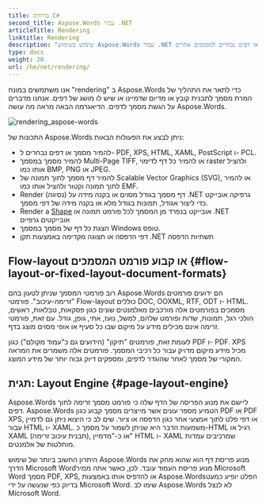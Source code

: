 ```yaml
---
title: בורחים C#
second_title: Aspose.Words עבור .NET
articleTitle: Rendering
linktitle: Rendering
description: "שימוש בשימוש Aspose.Words עבור .NET להפוך את התכונה כדי לעצב מסמך עיכוב זרימה לתוך דפים ולהפוך מסמך כזה או דפים נבחרים למסמכים אחרים (PDF, HTML, HTML, XPS, וכו ') או תמונות (TIFF, PNG, SVG וכו ') פורמטים לצפייה, המרות נוספות, או הדפסה באמצעות שימוש C#."
type: docs
weight: 20
url: /he/net/rendering/
---
```


אנו משתמשים במונח "rendering" ב Aspose.Words כדי לתאר את התהליך של המרת מסמך לתבנית קובץ או מדיום שדמיינו או שיש לו מושג של דפים. אנחנו מדברים על הגשת מסמך לדפים. הדיאגרמה הבאה מראה מה עושה Aspose.Words.

![rendering_aspose-words](/words/net/rendering/rendering-1.png)

התכונות של Aspose.Words ניתן לבצע את הפעולות הבאות:

- להמיר מסמך או דפים נבחרים ל- PDF, XPS, HTML, XAML, PostScript ו- PCL.
- להמיר מסמך במסמך Multi-Page TIFF, או להמיר כל דף לדימוי raster ולהציל אותו כמו BMP, PNG או JPEG.
- להמיר דף מסמך לתוך תמונה של Scalable Vector Graphics (SVG), או להמיר לתוך תמונה וקטור ולהציל אותו כמו EMF.
- Render (נסיגה) דף מסמך בגודל מסוים או בקנה מידה על .NET גרפיקה אובייקט כדי ליצור אגודל, תמונות בגודל מלא או בקנה מידה של דפי מסמך.
- Render a [Shape](https://reference.aspose.com/words/net/aspose.words.drawing/shape/) אובייקט בנפרד מן המסמך לכל פורמט תמונה או .NET אובייקטים גרפיים
- הצגת כל דף של מסמך במסמך Windows טופס.
- דפי הדפסה או תצוגה מקדימה באמצעות תקן .NET תשתיות הדפסה

## Flow-layout או קבוע פורמט המסמכים {#flow-layout-or-fixed-layout-document-formats}

רוב פורמטי המסמך שניתן לטעון בהם Aspose.Words הם ידועים פורמטים "זרימה-עיכוב". פורמטי Flow-layout כוללים DOC, OOXML, RTF, ODT ו- HTML. מסמכים בפורמטים אלה מורכבים מאלמנטים שונים כגון פסקאות, טבלאות, ראשים, הולכי רגל, תמונות, שדות ופורמט שלהם, למשל, נועז, אתי, גופן, גודל. עם זאת, פורמטי זרימה אינם מכילים מידע על מיקום שבו כל סעיף או אופי מסוים מוצג בדף.

לעומת זאת, פורמטים "תיקון" (הידועים גם כ"עמוד מקולם") כגון PDF ו- PDF. XPS מכיל מידע מיקום מדויק עבור כל רכיבי המסמך. פורמטים אלה משמרים את המראה המקורי של מסמך לאחר שהוגדר לדפים, ומספקים דיוק גבוה יותר של מידע המוצג.

## תגית: Layout Engine {#page-layout-engine}

Aspose.Words ליישם את מנוע הפריסה של הדף שלה כי פורמט מסמך זרימה לתוך דפים. Aspose.Words הטמיע מספר עונים אשר מייצרים מסמך קבוע כגון PDF או PDF XPS, או דפי פלט לתוך אמצעי אחר כגון הדפסה או ציור. שים לב כי היצוא ניתן גם לדמיין עבור HTML ו- XAML. משמעות הדבר היא שניתן לשמור על מסמך כ-HTML רגיל או XAML (תבנית עיכוב זרימה), או כ-"מדמיין" HTML ו- XAML שמרכיבים עמדות מוחלטות של אלמנטים.

היתרון החשוב ביותר של שימוש Aspose.Words מנוע פריסת דף הוא שהוא מחק את הדרך Microsoft Wordמנוע פריסת העמוד עובד. לכן, כאשר אתה ממיר Microsoft Word מסמך PDF, XPS, או להדפיס אותו באמצעות Aspose.Wordsהפלט יופיע כמעט בדיוק כפי שנעשה על ידי Microsoft Word. שימו לב Aspose.Words לא לנצל Microsoft Word.
